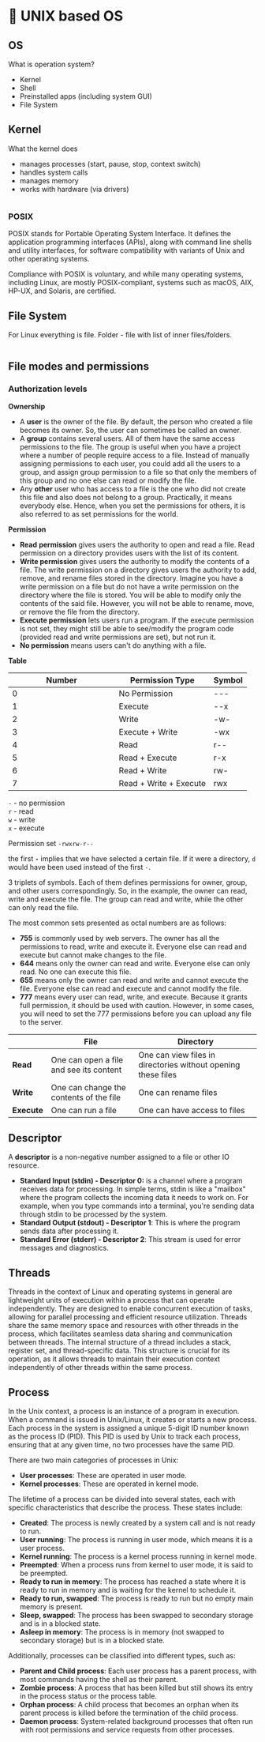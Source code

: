 # 🦄 UNIX based OS

## OS

What is operation system?

* Kernel
* Shell
* Preinstalled apps (including system GUI)
* File System

## Kernel

What the kernel does

* manages processes (start, pause, stop, context switch)
* handles system calls
* manages memory
* works with hardware (via drivers)

<figure><img src="../../.gitbook/assets/изображение (17).png" alt=""><figcaption></figcaption></figure>

### POSIX

POSIX stands for Portable Operating System Interface. It defines the application programming interfaces (APIs), along with command line shells and utility interfaces, for software compatibility with variants of Unix and other operating systems.

Compliance with POSIX is voluntary, and while many operating systems, including Linux, are mostly POSIX-compliant, systems such as macOS, AIX, HP-UX, and Solaris, are certified.

## File System

For Linux everything is file. Folder - file with list of inner files/folders.

<figure><img src="../../.gitbook/assets/изображение (18).png" alt=""><figcaption></figcaption></figure>

## File modes and permissions

### **Authorization levels**

**Ownership**

* A **user** is the owner of the file. By default, the person who created a file becomes its owner. So, the user can sometimes be called an owner.
* A **group** contains several users. All of them have the same access permissions to the file. The group is useful when you have a project where a number of people require access to a file. Instead of manually assigning permissions to each user, you could add all the users to a group, and assign group permission to a file so that only the members of this group and no one else can read or modify the file.
* Any **other** user who has access to a file is the one who did not create this file and also does not belong to a group. Practically, it means everybody else. Hence, when you set the permissions for others, it is also referred to as set permissions for the world.

**Permission**

* **Read** **permission** gives users the authority to open and read a file. Read permission on a directory provides users with the list of its content.
* **Write permission** gives users the authority to modify the contents of a file. The write permission on a directory gives users the authority to add, remove, and rename files stored in the directory. Imagine you have a write permission on a file but do not have a write permission on the directory where the file is stored. You will be able to modify only the contents of the said file. However, you will not be able to rename, move, or remove the file from the directory.
* **Execute permission** lets users run a program. If the execute permission is not set, they might still be able to see/modify the program code (provided read and write permissions are set), but not run it.
* **No permission** means users can't do anything with a file.

**Table**

<table><thead><tr><th width="200.33333333333331">Number</th><th>Permission Type</th><th>Symbol</th></tr></thead><tbody><tr><td>0</td><td>No Permission</td><td>---</td></tr><tr><td>1</td><td>Execute</td><td>--x</td></tr><tr><td>2</td><td>Write</td><td>-w-</td></tr><tr><td>3</td><td>Execute + Write</td><td>-wx</td></tr><tr><td>4</td><td>Read</td><td>r--</td></tr><tr><td>5</td><td>Read + Execute</td><td>r-x</td></tr><tr><td>6</td><td>Read + Write</td><td>rw-</td></tr><tr><td>7</td><td>Read + Write + Execute</td><td>rwx</td></tr></tbody></table>

`-` - no permission\
`r` - read\
`w` - write\
`x` -  execute

Permission set `-rwxrw-r--`

the first **`-`** implies that we have selected a certain file. If it were a directory, `d` would have been used instead of the first `-`.

3 triplets of symbols. Each of them defines permissions for owner, group, and other users correspondingly. So, in the example, the owner can read, write and execute the file. The group can read and write, while the other can only read the file.

The most common sets presented as octal numbers are as follows:

* **755** is commonly used by web servers. The owner has all the permissions to read, write and execute it. Everyone else can read and execute but cannot make changes to the file.
* **644** means only the owner can read and write. Everyone else can only read. No one can execute this file.
* **655** means only the owner can read and write and cannot execute the file. Everyone else can read and execute and cannot modify the file.
* **777** means every user can read, write, and execute. Because it grants full permission, it should be used with caution. However, in some cases, you will need to set the 777 permissions before you can upload any file to the server.

|             | **File**                                | **Directory**                                                 |
| ----------- | --------------------------------------- | ------------------------------------------------------------- |
| **Read**    | One can open a file and see its content | One can view files in directories without opening these files |
| **Write**   | One can change the contents of the file | One can rename files                                          |
| **Execute** | One can run a file                      | One can have access to files                                  |

## Descriptor <a href="#what-is-a-descriptor" id="what-is-a-descriptor"></a>

A **descriptor** is a non-negative number assigned to a file or other IO resource.

* **Standard Input (stdin) - Descriptor 0:** is a channel where a program receives data for processing. In simple terms, stdin is like a "mailbox" where the program collects the incoming data it needs to work on. For example, when you type commands into a terminal, you're sending data through stdin to be processed by the system.
* **Standard Output (stdout) - Descriptor 1**: This is where the program sends data after processing it.
* **Standard Error (stderr) - Descriptor 2**: This stream is used for error messages and diagnostics.

## Threads

Threads in the context of Linux and operating systems in general are lightweight units of execution within a process that can operate independently. They are designed to enable concurrent execution of tasks, allowing for parallel processing and efficient resource utilization. Threads share the same memory space and resources with other threads in the process, which facilitates seamless data sharing and communication between threads.
The internal structure of a thread includes a stack, register set, and thread-specific data. This structure is crucial for its operation, as it allows threads to maintain their execution context independently of other threads within the same process.
## Process

In the Unix context, a process is an instance of a program in execution. When a command is issued in Unix/Linux, it creates or starts a new process. Each process in the system is assigned a unique 5-digit ID number known as the process ID (PID). This PID is used by Unix to track each process, ensuring that at any given time, no two processes have the same PID.

There are two main categories of processes in Unix:
- **User processes**: These are operated in user mode.
- **Kernel processes**: These are operated in kernel mode.

The lifetime of a process can be divided into several states, each with specific characteristics that describe the process. These states include:
- **Created**: The process is newly created by a system call and is not ready to run.
- **User running**: The process is running in user mode, which means it is a user process.
- **Kernel running**: The process is a kernel process running in kernel mode.
- **Preempted**: When a process runs from kernel to user mode, it is said to be preempted.
- **Ready to run in memory**: The process has reached a state where it is ready to run in memory and is waiting for the kernel to schedule it.
- **Ready to run, swapped**: The process is ready to run but no empty main memory is present.
- **Sleep, swapped**: The process has been swapped to secondary storage and is in a blocked state.
- **Asleep in memory**: The process is in memory (not swapped to secondary storage) but is in a blocked state.

Additionally, processes can be classified into different types, such as:
- **Parent and Child process**: Each user process has a parent process, with most commands having the shell as their parent.
- **Zombie process**: A process that has been killed but still shows its entry in the process status or the process table.
- **Orphan process**: A child process that becomes an orphan when its parent process is killed before the termination of the child process.
- **Daemon process**: System-related background processes that often run with root permissions and service requests from other processes.
